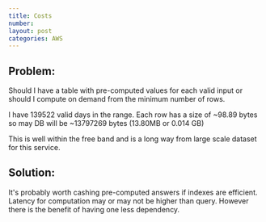 ```yaml
---
title: Costs
number: 
layout: post
categories: AWS
---
```


## Problem:
Should I have a table with pre-computed values for each valid input or should I compute on demand from the minimum number of rows. 

I have 139522 valid days in the range.  Each row has a size of ~98.89 bytes so may DB will be ~13797269 bytes (13.80MB or 0.014 GB)

This is well within the free band and is a long way from large scale dataset for this service.

## Solution:
It's probably worth cashing pre-computed answers if indexes are efficient.  Latency for computation may or may not be higher than query.  However there is the benefit of having one less dependency.